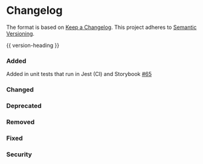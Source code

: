 # Changelog
The format is based on [Keep a Changelog](https://keepachangelog.com/en/1.0.0/).
This project adheres to [Semantic Versioning](https://semver.org/spec/v2.0.0.html).

{{ version-heading }}

### Added
Added in unit tests that run in Jest  (CI) and Storybook [#65](!https://github.com/holochain/holochain-basic-chat/pull/65)
### Changed

### Deprecated

### Removed

### Fixed

### Security
